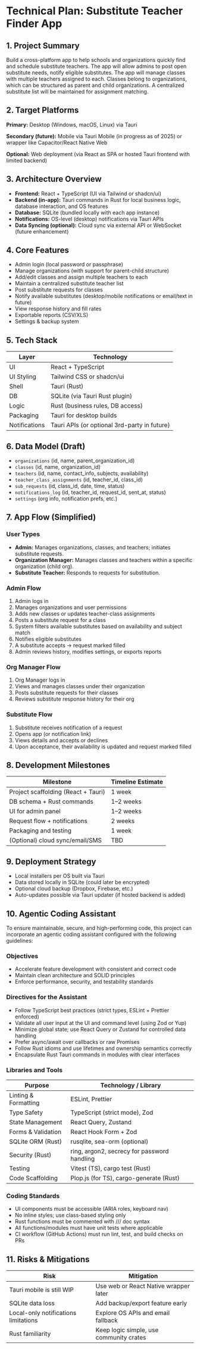 # Technical Plan: Substitute Teacher Finder App

## 1. Project Summary

Build a cross-platform app to help schools and organizations quickly find and schedule substitute teachers. The app will allow admins to post open substitute needs, notify eligible substitutes. The app will manage classes with multiple teachers assigned to each. Classes belong to organizations, which can be structured as parent and child organizations. A centralized substitute list will be maintained for assignment matching.

## 2. Target Platforms

**Primary:** Desktop (Windows, macOS, Linux) via Tauri

**Secondary (future):** Mobile via Tauri Mobile (in progress as of 2025) or wrapper like Capacitor/React Native Web

**Optional:** Web deployment (via React as SPA or hosted Tauri frontend with limited backend)

## 3. Architecture Overview

- **Frontend:** React + TypeScript (UI via Tailwind or shadcn/ui)
- **Backend (in-app):** Tauri commands in Rust for local business logic, database interaction, and OS features
- **Database:** SQLite (bundled locally with each app instance)
- **Notifications:** OS-level (desktop) notifications via Tauri APIs
- **Data Syncing (optional):** Cloud sync via external API or WebSocket (future enhancement)

## 4. Core Features

- Admin login (local password or passphrase)
- Manage organizations (with support for parent-child structure)
- Add/edit classes and assign multiple teachers to each
- Maintain a centralized substitute teacher list
- Post substitute requests for classes
- Notify available substitutes (desktop/mobile notifications or email/text in future)
- View response history and fill rates
- Exportable reports (CSV/XLS)
- Settings & backup system

## 5. Tech Stack

| Layer | Technology |
|-------|------------|
| UI | React + TypeScript |
| UI Styling | Tailwind CSS or shadcn/ui |
| Shell | Tauri (Rust) |
| DB | SQLite (via Tauri Rust plugin) |
| Logic | Rust (business rules, DB access) |
| Packaging | Tauri for desktop builds |
| Notifications | Tauri APIs (or optional 3rd-party in future) |

## 6. Data Model (Draft)

- `organizations` (id, name, parent_organization_id)
- `classes` (id, name, organization_id)
- `teachers` (id, name, contact_info, subjects, availability)
- `teacher_class_assignments` (id, teacher_id, class_id)
- `sub_requests` (id, class_id, date, time, status)
- `notifications_log` (id, teacher_id, request_id, sent_at, status)
- `settings` (org info, notification prefs, etc.)

## 7. App Flow (Simplified)

### User Types

- **Admin:** Manages organizations, classes, and teachers; initiates substitute requests.
- **Organization Manager:** Manages classes and teachers within a specific organization (child org).
- **Substitute Teacher:** Responds to requests for substitution.

### Admin Flow

1. Admin logs in
2. Manages organizations and user permissions
3. Adds new classes or updates teacher-class assignments
4. Posts a substitute request for a class
5. System filters available substitutes based on availability and subject match
6. Notifies eligible substitutes
7. A substitute accepts → request marked filled
8. Admin reviews history, modifies settings, or exports reports

### Org Manager Flow

1. Org Manager logs in
2. Views and manages classes under their organization
3. Posts substitute requests for their classes
4. Reviews substitute response history for their org

### Substitute Flow

1. Substitute receives notification of a request
2. Opens app (or notification link)
3. Views details and accepts or declines
4. Upon acceptance, their availability is updated and request marked filled

## 8. Development Milestones

| Milestone | Timeline Estimate |
|-----------|-------------------|
| Project scaffolding (React + Tauri) | 1 week |
| DB schema + Rust commands | 1–2 weeks |
| UI for admin panel | 1–2 weeks |
| Request flow + notifications | 2 weeks |
| Packaging and testing | 1 week |
| (Optional) cloud sync/email/SMS | TBD |

## 9. Deployment Strategy

- Local installers per OS built via Tauri
- Data stored locally in SQLite (could later be encrypted)
- Optional cloud backup (Dropbox, Firebase, etc.)
- Auto-updates possible via Tauri updater (if hosted backend is added)

## 10. Agentic Coding Assistant

To ensure maintainable, secure, and high-performing code, this project can incorporate an agentic coding assistant configured with the following guidelines:

### Objectives

- Accelerate feature development with consistent and correct code
- Maintain clean architecture and SOLID principles
- Enforce performance, security, and testability standards

### Directives for the Assistant

- Follow TypeScript best practices (strict types, ESLint + Prettier enforced)
- Validate all user input at the UI and command level (using Zod or Yup)
- Minimize global state; use React Query or Zustand for controlled data handling
- Prefer async/await over callbacks or raw Promises
- Follow Rust idioms and use lifetimes and ownership semantics correctly
- Encapsulate Rust Tauri commands in modules with clear interfaces

### Libraries and Tools

| Purpose | Technology / Library |
|---------|---------------------|
| Linting & Formatting | ESLint, Prettier |
| Type Safety | TypeScript (strict mode), Zod |
| State Management | React Query, Zustand |
| Forms & Validation | React Hook Form + Zod |
| SQLite ORM (Rust) | rusqlite, sea-orm (optional) |
| Security (Rust) | ring, argon2, secrecy for password handling |
| Testing | Vitest (TS), cargo test (Rust) |
| Code Scaffolding | Plop.js (for TS), cargo-generate (Rust) |

### Coding Standards

- UI components must be accessible (ARIA roles, keyboard nav)
- No inline styles; use class-based styling only
- Rust functions must be commented with /// doc syntax
- All functions/modules must have unit tests where applicable
- CI workflow (GitHub Actions) must run lint, test, and build checks on PRs

## 11. Risks & Mitigations

| Risk | Mitigation |
|------|------------|
| Tauri mobile is still WIP | Use web or React Native wrapper later |
| SQLite data loss | Add backup/export feature early |
| Local-only notifications limitations | Explore OS APIs and email fallback |
| Rust familiarity | Keep logic simple, use community crates |
